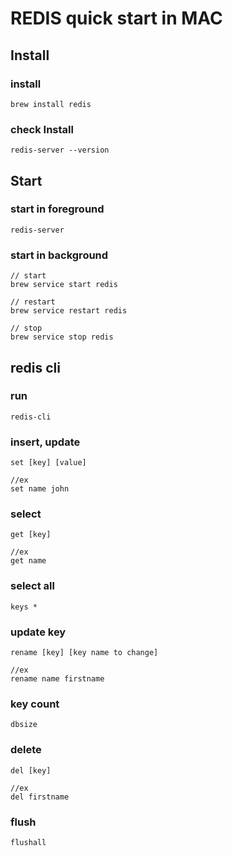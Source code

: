 # REDIS quick start in MAC

## Install
### install
```
brew install redis
```
### check Install
```
redis-server --version
```

## Start
### start in foreground 
```
redis-server
```

### start in background
```
// start
brew service start redis

// restart
brew service restart redis

// stop
brew service stop redis
```

## redis cli
### run
```
redis-cli
```
### insert, update
```
set [key] [value]

//ex
set name john
```

### select
```
get [key]

//ex
get name
```

### select all
```
keys *
```

### update key
```
rename [key] [key name to change]

//ex
rename name firstname
```

### key count
```
dbsize
```

### delete
```
del [key]

//ex
del firstname
```

### flush
```
flushall
```
